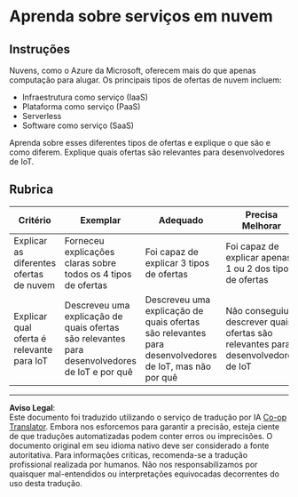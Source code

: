 <!--
CO_OP_TRANSLATOR_METADATA:
{
  "original_hash": "bfd35499bd68d7d740242bfea784bbeb",
  "translation_date": "2025-08-28T04:08:17+00:00",
  "source_file": "2-farm/lessons/4-migrate-your-plant-to-the-cloud/assignment.md",
  "language_code": "br"
}
-->
# Aprenda sobre serviços em nuvem

## Instruções

Nuvens, como o Azure da Microsoft, oferecem mais do que apenas computação para alugar. Os principais tipos de ofertas de nuvem incluem:

* Infraestrutura como serviço (IaaS)
* Plataforma como serviço (PaaS)
* Serverless
* Software como serviço (SaaS)

Aprenda sobre esses diferentes tipos de ofertas e explique o que são e como diferem. Explique quais ofertas são relevantes para desenvolvedores de IoT.

## Rubrica

| Critério | Exemplar | Adequado | Precisa Melhorar |
| -------- | --------- | -------- | ---------------- |
| Explicar as diferentes ofertas de nuvem | Forneceu explicações claras sobre todos os 4 tipos de ofertas | Foi capaz de explicar 3 tipos de ofertas | Foi capaz de explicar apenas 1 ou 2 dos tipos de ofertas |
| Explicar qual oferta é relevante para IoT | Descreveu uma explicação de quais ofertas são relevantes para desenvolvedores de IoT e por quê | Descreveu uma explicação de quais ofertas são relevantes para desenvolvedores de IoT, mas não por quê | Não conseguiu descrever quais ofertas são relevantes para desenvolvedores de IoT |

---

**Aviso Legal**:  
Este documento foi traduzido utilizando o serviço de tradução por IA [Co-op Translator](https://github.com/Azure/co-op-translator). Embora nos esforcemos para garantir a precisão, esteja ciente de que traduções automatizadas podem conter erros ou imprecisões. O documento original em seu idioma nativo deve ser considerado a fonte autoritativa. Para informações críticas, recomenda-se a tradução profissional realizada por humanos. Não nos responsabilizamos por quaisquer mal-entendidos ou interpretações equivocadas decorrentes do uso desta tradução.